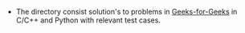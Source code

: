 * The directory consist solution's to problems in [Geeks-for-Geeks](https://practice.geeksforgeeks.org/explore/?page=1&sortBy=accuracy) in C/C++ and Python with relevant test cases.
